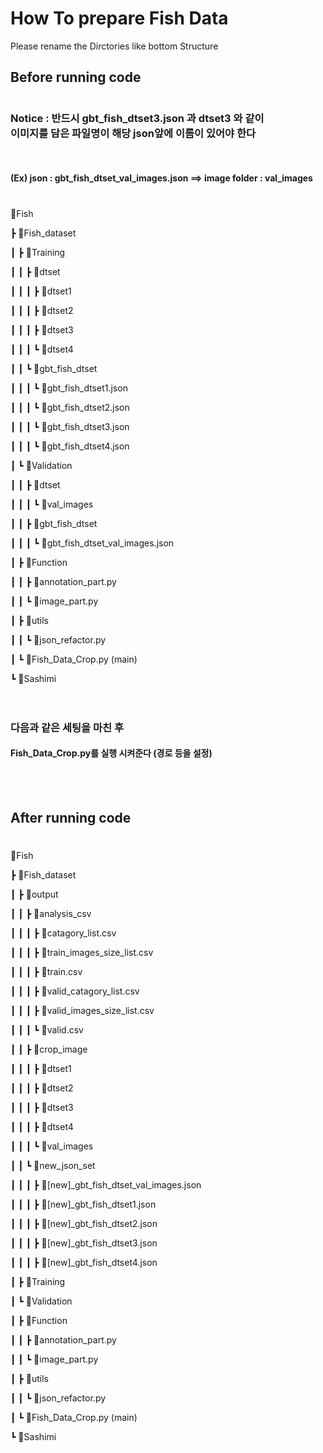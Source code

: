 # How To prepare Fish Data
Please rename the Dirctories like bottom Structure

## Before running code
# 

### Notice : 반드시 gbt_fish_dtset3.json 과 dtset3 와 같이 <br/> 이미지를 담은 파일명이 해당 json앞에 이름이 있어야 한다
<br/> 

#### (Ex) json : gbt_fish_dtset_val_images.json ==>  image folder : val_images


#
📂Fish

┣ 📂Fish_dataset

┃ ┣ 📂Training

┃ ┃ ┣ 📂dtset

┃ ┃ ┃ ┣ 📂dtset1

┃ ┃ ┃ ┣ 📂dtset2

┃ ┃ ┃ ┣ 📂dtset3

┃ ┃ ┃ ┗ 📂dtset4

┃ ┃ ┗ 📂gbt_fish_dtset

┃ ┃ ┃ ┗ 📜gbt_fish_dtset1.json

┃ ┃ ┃ ┗ 📜gbt_fish_dtset2.json

┃ ┃ ┃ ┗ 📜gbt_fish_dtset3.json

┃ ┃ ┃ ┗ 📜gbt_fish_dtset4.json

┃ ┗ 📂Validation

┃ ┃ ┣ 📂dtset

┃ ┃ ┃ ┗ 📂val_images

┃ ┃ ┣ 📂gbt_fish_dtset

┃ ┃ ┃ ┗ 📜gbt_fish_dtset_val_images.json

┃ ┣ 📂Function

┃ ┃ ┣ 📜annotation_part.py

┃ ┃ ┗ 📜image_part.py

┃ ┣ 📂utils

┃ ┃ ┗ 📜json_refactor.py

┃ ┗ 📜Fish_Data_Crop.py (main)

┗ 📂Sashimi
<br/> 
<br/> 
<br/> 


### 다음과 같은 세팅을 마친 후

#### Fish_Data_Crop.py를 실행 시켜준다 (경로 등을 설정)
<br/> 
<br/> 


## After running code
# 

📂Fish

┣ 📂Fish_dataset

┃ ┣ 📂output

┃ ┃ ┣ 📂analysis_csv

┃ ┃ ┃ ┣ 📜catagory_list.csv

┃ ┃ ┃ ┣ 📜train_images_size_list.csv

┃ ┃ ┃ ┣ 📜train.csv

┃ ┃ ┃ ┣ 📜valid_catagory_list.csv

┃ ┃ ┃ ┣ 📜valid_images_size_list.csv

┃ ┃ ┃ ┗ 📜valid.csv

┃ ┃ ┣ 📂crop_image

┃ ┃ ┃ ┣ 📂dtset1

┃ ┃ ┃ ┣ 📂dtset2

┃ ┃ ┃ ┣ 📂dtset3

┃ ┃ ┃ ┣ 📂dtset4

┃ ┃ ┃ ┗ 📂val_images

┃ ┃ ┗ 📂new_json_set

┃ ┃ ┃ ┣ 📜[new]_gbt_fish_dtset_val_images.json

┃ ┃ ┃ ┣ 📜[new]_gbt_fish_dtset1.json

┃ ┃ ┃ ┣ 📜[new]_gbt_fish_dtset2.json

┃ ┃ ┃ ┣ 📜[new]_gbt_fish_dtset3.json

┃ ┃ ┃ ┣ 📜[new]_gbt_fish_dtset4.json

┃ ┣ 📂Training

┃ ┗ 📂Validation

┃ ┣ 📂Function

┃ ┃ ┣ 📜annotation_part.py

┃ ┃ ┗ 📜image_part.py

┃ ┣ 📂utils

┃ ┃ ┗ 📜json_refactor.py

┃ ┗ 📜Fish_Data_Crop.py (main)

┗ 📂Sashimi